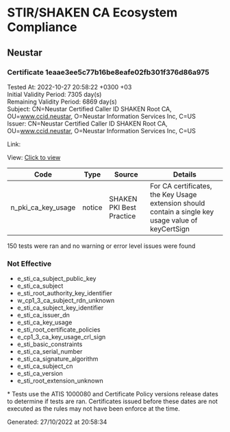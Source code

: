 # STIR/SHAKEN CA Ecosystem Compliance
## Neustar

### Certificate 1eaae3ee5c77b16be8eafe02fb301f376d86a975
Tested At: 2022-10-27 20:58:22 +0300 +03\
Initial Validity Period: 7305 day(s)\
Remaining Validity Period: 6869 day(s)\
Subject: CN=Neustar Certified Caller ID SHAKEN Root CA, OU=www.ccid.neustar, O=Neustar Information Services Inc, C=US\
Issuer: CN=Neustar Certified Caller ID SHAKEN Root CA, OU=www.ccid.neustar, O=Neustar Information Services Inc, C=US

Link: 

View: [Click to view](https://understandingwebpki.com/?cert=MIICdzCCAh2gAwIBAgIUDHkUH5DRzTJwQ8rJF11TI%2Bl%2BxSMwCgYIKoZIzj0EAwIwgYgxCzAJBgNVBAYTAlVTMSkwJwYDVQQKDCBOZXVzdGFyIEluZm9ybWF0aW9uIFNlcnZpY2VzIEluYzEZMBcGA1UECwwQd3d3LmNjaWQubmV1c3RhcjEzMDEGA1UEAwwqTmV1c3RhciBDZXJ0aWZpZWQgQ2FsbGVyIElEIFNIQUtFTiBSb290IENBMB4XDTIxMDgxNzE3MTkzN1oXDTQxMDgxNzE3MTkzN1owgYgxCzAJBgNVBAYTAlVTMSkwJwYDVQQKDCBOZXVzdGFyIEluZm9ybWF0aW9uIFNlcnZpY2VzIEluYzEZMBcGA1UECwwQd3d3LmNjaWQubmV1c3RhcjEzMDEGA1UEAwwqTmV1c3RhciBDZXJ0aWZpZWQgQ2FsbGVyIElEIFNIQUtFTiBSb290IENBMFkwEwYHKoZIzj0CAQYIKoZIzj0DAQcDQgAEmRr5XQOty4fyU%2F6oRnXlxClGX%2BeZcGIs%2B1A5eFupHNfHD3vYNQHyjM6p8msE1eUH%2FYx9Q%2BHK1W79C%2FbSHvhqwaNjMGEwDwYDVR0TAQH%2FBAUwAwEB%2FzAfBgNVHSMEGDAWgBQU1bHiD0PbARLyjgA6UwpcvXPX0DAdBgNVHQ4EFgQUFNWx4g9D2wES8o4AOlMKXL1z19AwDgYDVR0PAQH%2FBAQDAgGGMAoGCCqGSM49BAMCA0gAMEUCIQDo7VuHVpyxGw8Na0%2FjOCan1sN5I2XBuXKic5ReCMKaJwIgAey%2FdJ8o3IZlzEEdAx13ApIzzds5vdf%2FaXjz4502NSI%3D)


| Code | Type | Source | Details |
|------|------|--------|---------|
| n_pki_ca_key_usage | notice | SHAKEN PKI Best Practice | For CA certificates, the Key Usage extension should contain a single key usage value of keyCertSign |

150 tests were ran and no warning or error level issues were found

### Not Effective

- e_sti_ca_subject_public_key
- e_sti_ca_subject
- e_sti_root_authority_key_identifier
- w_cp1_3_ca_subject_rdn_unknown
- e_sti_ca_subject_key_identifier
- e_sti_ca_issuer_dn
- e_sti_ca_key_usage
- e_sti_root_certificate_policies
- e_cp1_3_ca_key_usage_crl_sign
- e_sti_basic_constraints
- e_sti_ca_serial_number
- e_sti_ca_signature_algorithm
- e_sti_ca_subject_cn
- e_sti_ca_version
- e_sti_root_extension_unknown

\* Tests use the ATIS 1000080 and Certificate Policy versions release dates to determine if tests are ran. Certificates issued before these dates are not executed as the rules may not have been enforce at the time.

Generated: 27/10/2022 at 20:58:34